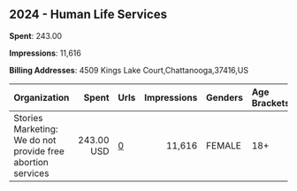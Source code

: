## 2024 - Human Life Services 
**Spent**: 243.00

**Impressions**: 11,616

**Billing Addresses**: 4509 Kings Lake Court,Chattanooga,37416,US

|Organization|Spent|Urls|Impressions|Genders|Age Brackets|Country Codes|
|:---|---:|:---|---:|:---|:---|:---|
|Stories Marketing: We do not provide free abortion services|243.00 USD|[0](https://www.snap.com/political-ads/asset/e4e772a0edf20d0db3da5ecdc043e0e65c9c6e96f4c105c96d11041eaeb11c84?mediaType=mp4)|11,616|FEMALE|18+|united states|
